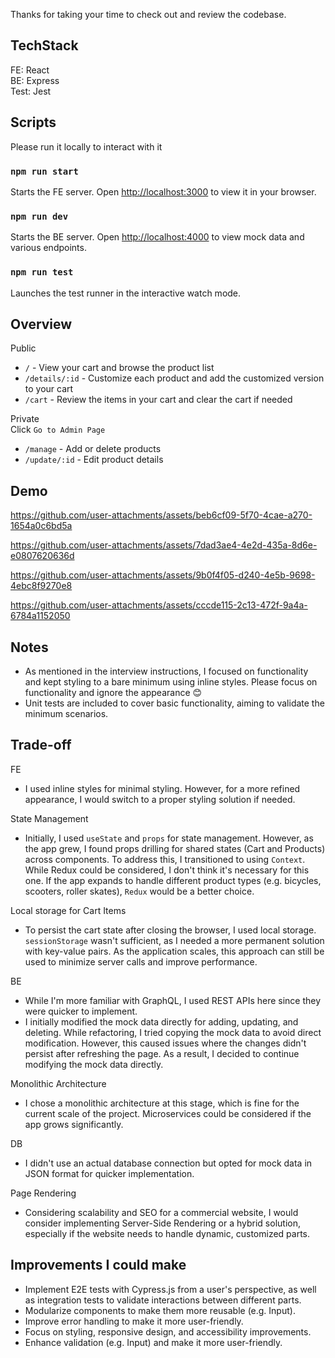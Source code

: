Thanks for taking your time to check out and review the codebase.

## TechStack
FE: React\
BE: Express\
Test: Jest

## Scripts 
Please run it locally to interact with it
### `npm run start`
Starts the FE server. Open [http://localhost:3000](http://localhost:3000) to view it in your browser.

### `npm run dev`
Starts the BE server. Open [http://localhost:4000](http://localhost:4000) to view mock data and various endpoints. 

### `npm run test`
Launches the test runner in the interactive watch mode.

## Overview
Public
- `/` - View your cart and browse the product list
- `/details/:id` - Customize each product and add the customized version to your cart
- `/cart` - Review the items in your cart and clear the cart if needed

Private\
Click `Go to Admin Page`
- `/manage` - Add or delete products
- `/update/:id` - Edit product details

## Demo
https://github.com/user-attachments/assets/beb6cf09-5f70-4cae-a270-1654a0c6bd5a

https://github.com/user-attachments/assets/7dad3ae4-4e2d-435a-8d6e-e0807620636d

https://github.com/user-attachments/assets/9b0f4f05-d240-4e5b-9698-4ebc8f9270e8

https://github.com/user-attachments/assets/cccde115-2c13-472f-9a4a-6784a1152050

## Notes
- As mentioned in the interview instructions, I focused on functionality and kept styling to a bare minimum using inline styles. Please focus on functionality and ignore the appearance 😊
- Unit tests are included to cover basic functionality, aiming to validate the minimum scenarios.

## Trade-off
FE
- I used inline styles for minimal styling. However, for a more refined appearance, I would switch to a proper styling solution if needed.

State Management
- Initially, I used `useState` and `props` for state management. However, as the app grew, I found props drilling for shared states (Cart and Products) across components. To address this, I transitioned to using `Context`. While Redux could be considered, I don't think it's necessary for this one. If the app expands to handle different product types (e.g. bicycles, scooters, roller skates), `Redux` would be a better choice.

Local storage for Cart Items
- To persist the cart state after closing the browser, I used local storage. `sessionStorage` wasn't sufficient, as I needed a more permanent solution with key-value pairs. As the application scales, this approach can still be used to minimize server calls and improve performance.

BE
- While I'm more familiar with GraphQL, I used REST APIs here since they were quicker to implement.
- I initially modified the mock data directly for adding, updating, and deleting. While refactoring, I tried copying the mock data to avoid direct modification. However, this caused issues where the changes didn't persist after refreshing the page. As a result, I decided to continue modifying the mock data directly.

Monolithic Architecture
- I chose a monolithic architecture at this stage, which is fine for the current scale of the project. Microservices could be considered if the app grows significantly.

DB
- I didn't use an actual database connection but opted for mock data in JSON format for quicker implementation.

Page Rendering
- Considering scalability and SEO for a commercial website, I would consider implementing Server-Side Rendering or a hybrid solution, especially if the website needs to handle dynamic, customized parts.


## Improvements I could make 
- Implement E2E tests with Cypress.js from a user's perspective, as well as integration tests to validate interactions between different parts.
- Modularize components to make them more reusable (e.g. Input).
- Improve error handling to make it more user-friendly.
- Focus on styling, responsive design, and accessibility improvements.
- Enhance validation (e.g. Input) and make it more user-friendly.
